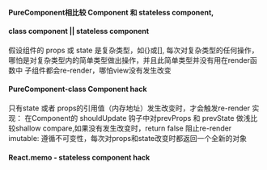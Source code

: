 #### PureComponent相比较 Component 和 stateless component,

#### class component || stateless component
假设组件的 props 或 state 是复杂类型，如{}或[],
每次对复杂类型的任何操作，
哪怕是对复杂类型内的简单类型做出操作，并且此简单类型并没有用在render函数中
子组件都会re-render，哪怕view没有发生改变

#### PureComponent-class Component hack
只有state 或者 props的引用值（内存地址）发生改变时，才会触发re-render
实现： 在Component的 shouldUpdate 钩子中对prevProps 和 prevState 做浅比较shallow compare,如果没有发生改变时，return false 阻止re-render
imutable: 遵循不可变性，每次对props和state改变时都返回一个全新的对象

#### React.memo - stateless component hack

